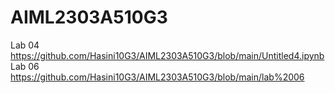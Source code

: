 # AIML2303A510G3
Lab 04 https://github.com/Hasini10G3/AIML2303A510G3/blob/main/Untitled4.ipynb
Lab 06 https://github.com/Hasini10G3/AIML2303A510G3/blob/main/lab%2006
